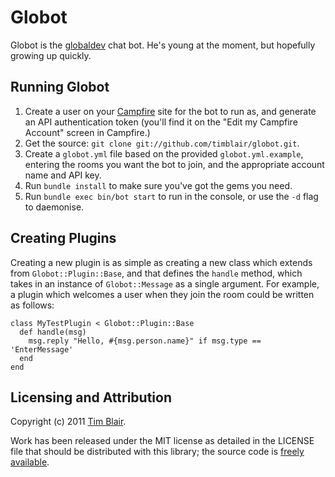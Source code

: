 # Globot

Globot is the [globaldev](http://globaldev.co.uk/) chat bot.  He's young at the moment, but hopefully growing up quickly.

## Running Globot

1. Create a user on your [Campfire](http://campfirenow.com/) site for the bot to run as, and generate an API authentication token (you'll find it on the "Edit my Campfire Account" screen in Campfire.)
2. Get the source: `git clone git://github.com/timblair/globot.git`.
3. Create a `globot.yml` file based on the provided `globot.yml.example`, entering the rooms you want the bot to join, and the appropriate account name and API key.
4. Run `bundle install` to make sure you've got the gems you need.
5. Run `bundle exec bin/bot start` to run in the console, or use the `-d` flag to daemonise.

## Creating Plugins

Creating a new plugin is as simple as creating a new class which extends from `Globot::Plugin::Base`, and that defines the `handle` method, which takes in an instance of `Globot::Message` as a single argument.  For example, a plugin which welcomes a user when they join the room could be written as follows:

	class MyTestPlugin < Globot::Plugin::Base
	  def handle(msg)
	    msg.reply "Hello, #{msg.person.name}" if msg.type == 'EnterMessage'
	  end
	end

## Licensing and Attribution

Copyright (c) 2011 [Tim Blair](http://tim.bla.ir/).

Work has been released under the MIT license as detailed in the LICENSE file that should be distributed with this library; the source code is [freely available](http://github.com/timblair/globot).